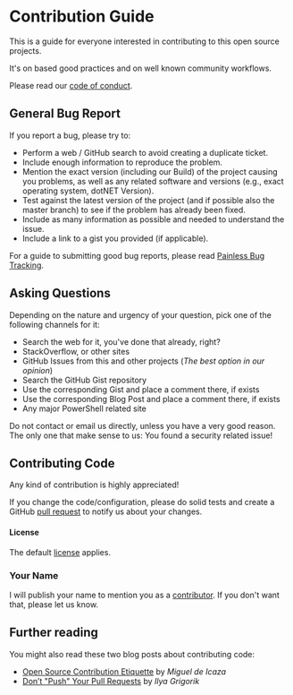 # Contribution Guide

This is a guide for everyone interested in contributing to this open source projects.

It's on based good practices and on well known community workflows.

Please read our [code of conduct](https://github.com/jhochwald/Universal-Winlogbeat-configuration/blob/main/CODE_OF_CONDUCT.md).

## General Bug Report

If you report a bug, please try to:

- Perform a web / GitHub search to avoid creating a duplicate ticket.
- Include enough information to reproduce the problem.
- Mention the exact version (including our Build) of the project causing you problems, as well as any related software and versions (e.g., exact operating system, dotNET Version).
- Test against the latest version of the project (and if possible also the master branch) to see if the problem has already been fixed.
- Include as many information as possible and needed to understand the issue.
- Include a link to a gist you provided (if applicable).

For a guide to submitting good bug reports, please read [Painless Bug Tracking](http://www.joelonsoftware.com/articles/fog0000000029.html).

## Asking Questions

Depending on the nature and urgency of your question, pick one of the following channels for it:

- Search the web for it, you've done that already, right?
- StackOverflow, or other sites
- GitHub Issues from this and other projects (_The best option in our opinion_)
- Search the GitHub Gist repository
- Use the corresponding Gist and place a comment there, if exists
- Use the corresponding Blog Post and place a comment there, if exists
- Any major PowerShell related site

Do not contact or email us directly, unless you have a very good reason. The only one that make sense to us: You found a security related issue!

## Contributing Code

Any kind of contribution is highly appreciated!

If you change the code/configuration, please do solid tests and create a GitHub [pull request](https://github.com/jhochwald/Universal-Winlogbeat-configuration/pulls) to notify us about your changes.

#### License

The default [license](https://github.com/jhochwald/Universal-Winlogbeat-configuration/blob/main/LICENSE) applies.

### Your Name

I will publish your name to mention you as a [contributor](https://github.com/jhochwald/Universal-Winlogbeat-configuration/blob/main/CONTRIBUTORS.md). If you don't want that, please let us know.

## Further reading

You might also read these two blog posts about contributing code:

- [Open Source Contribution Etiquette](http://tirania.org/blog/archive/2010/Dec-31.html) by _Miguel de Icaza_
- [Don’t "Push" Your Pull Requests](https://www.igvita.com/2011/12/19/dont-push-your-pull-requests/) by _Ilya Grigorik_
